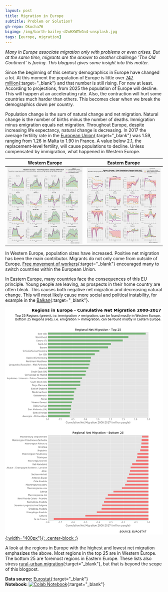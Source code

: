 ```yaml
---
layout: post
title: Migration in Europe
subtitle: Problem or Solution?
gh-repo: Okocha76
bigimg: /img/barth-bailey-d2uHXWTkGn4-unsplash.jpg
tags: [europe, migration]
---
```


_Many in Europe associate migration only with problems or even crises. But at the same time, migrants are the answer to another challenge 'The Old Continent' is facing. This blogpost gives some insight into this matter._

Since the beginning of this century demographics in Europe have changed a lot. At this moment the population of Europe is little over [747 million](https://www.worldometers.info/world-population/europe-population/){:target="_blank"} and that number is still rising. For now at least. According to projections, from 2025 the population of Europe will decline. This will happen at an accelerating rate. Also, the contraction will hurt some countries much harder than others. This becomes clear when we break the demographics down per country.

Population change is the sum of natural change and net migration. Natural change is the number of births minus the number of deaths. Immigration minus emigration equals net migration. Throughout Europe, despite increasing life expectancy, natural change is decreasing. In 2017 the average fertility rate in the [European Union](https://ec.europa.eu/eurostat/statistics-explained/index.php/Fertility_statistics){:target="_blank"} was 1.59, ranging from 1.26 in Malta to 1.90 in France. A value below 2.1, the replacement-level fertility, will cause populations to decline. Unless compensated by immigration, what happened in Western Europe.

Western Europe | Eastern Europe
:-------------:|:-------------:
[ ![](/img/WEurope.png) ](/img/WEurope.png) | [ ![](/img/EEurope.png) ](/img/EEurope.png)

In Western Europe, population sizes have increased. Positive net migration has been the main contributor. Migrants do not only come from outside of Europe. [Free movement of workers](https://ec.europa.eu/social/main.jsp?catId=457){:target="_blank"} encouraged many to switch countries within the European Union.

In Eastern Europe, many countries face the consequences of this EU principle. Young people are leaving, as prospects in their home country are often bleak. This causes both negative net migration and decreasing natural change. This will most likely cause more social and political instability, for example in the [Balkan](https://balkaninsight.com/2019/10/14/bye-bye-balkans-a-region-in-critical-demographic-decline/){:target="_blank"}.

[ ![](/img/regions.png){:width="400px"}{: .center-block :} ](/img/regions.png)

A look at the regions in Europe with the highest and lowest net migration emphasizes the above. Most regions in the top 25 are in Western Europe. The bottom 25 are foremost regions in Eastern Europe. These lists also stress [rural-urban migration](https://migrationdataportal.org/themen/urbanisierung-und-migration){:target="_blank"}, but that is beyond the scope of this blogpost.

**Data source:** [Eurostat](https://appsso.eurostat.ec.europa.eu/nui/show.do?dataset=demo_r_gind3&lang=en){:target="_blank"}  
**Notebook:** [![Colab Notebook](https://colab.research.google.com/assets/colab-badge.svg)](https://colab.research.google.com/github/Okocha76/Okocha76.github.io/blob/master/Population_Change_Europe_2000_2018.ipynb){:target="_blank"}

